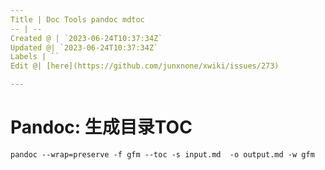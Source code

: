 ```yaml
---
Title | Doc Tools pandoc mdtoc
-- | --
Created @ | `2023-06-24T10:37:34Z`
Updated @| `2023-06-24T10:37:34Z`
Labels | ``
Edit @| [here](https://github.com/junxnone/xwiki/issues/273)

---
```

# Pandoc: 生成目录TOC

```
pandoc --wrap=preserve -f gfm --toc -s input.md  -o output.md -w gfm
```
